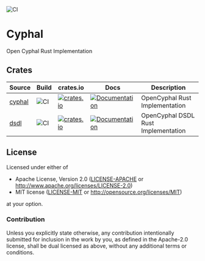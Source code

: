 ![CI](https://github.com/cyphal-rs/cyphal/workflows/Cyphal%20CI/badge.svg)

# Cyphal

Open Cyphal Rust Implementation

## Crates

| Source | Build | crates.io | Docs | Description |
|-|-|-|-|-|
| [cyphal](./cyphal) | ![CI](https://github.com/cyphal-rs/cyphal/workflows/Cyphal%20CI/badge.svg) | [![crates.io](https://img.shields.io/crates/v/cyphal.svg)](https://crates.io/crates/cyphal) | [![Documentation](https://docs.rs/cyphal/badge.svg)](https://docs.rs/cyphal) | OpenCyphal Rust Implementation |
| [dsdl](./dsdl) | ![CI](https://github.com/cyphal-rs/cyphal/workflows/DSDL%20CI/badge.svg) | [![crates.io](https://img.shields.io/crates/v/dsdl.svg)](https://crates.io/crates/dsdl) | [![Documentation](https://docs.rs/dsdl/badge.svg)](https://docs.rs/dsdl) | OpenCyphal DSDL Rust Implementation |

## License

Licensed under either of

- Apache License, Version 2.0 ([LICENSE-APACHE](LICENSE-APACHE) or
  http://www.apache.org/licenses/LICENSE-2.0)
- MIT license ([LICENSE-MIT](LICENSE-MIT) or http://opensource.org/licenses/MIT)

at your option.

### Contribution

Unless you explicitly state otherwise, any contribution intentionally submitted
for inclusion in the work by you, as defined in the Apache-2.0 license, shall be
dual licensed as above, without any additional terms or conditions.